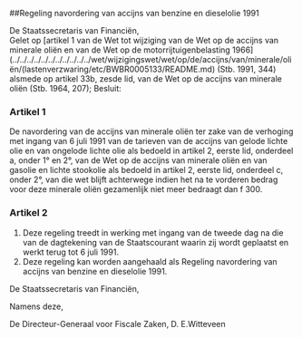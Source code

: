 <meta http-equiv='Content-Type' content='text/html; charset=utf-8' />

##Regeling navordering van accijns van benzine en dieselolie 1991

De Staatssecretaris van Financiën,  
Gelet op [artikel 1 van de Wet tot wijziging van de Wet op de accijns van minerale oliën en van de Wet op de motorrijtuigenbelasting 1966](../../../../../../../../../../../wet/wijzigingswet/wet/op/de/accijns/van/minerale/oliën/(lastenverzwaring/etc/BWBR0005133/README.md) (Stb. 1991, 344) alsmede op artikel 33b, zesde lid, van de Wet op de accijns van minerale oliën (Stb. 1964, 207);
Besluit:    

### Artikel  1  

De navordering van de accijns van minerale oliën ter zake van de verhoging met ingang van 6 juli 1991 van de tarieven van de accijns van gelode lichte olie en van ongelode lichte olie als bedoeld in artikel 2, eerste lid, onderdeel a, onder 1° en 2°, van de Wet op de accijns van minerale oliën en van gasolie en lichte stookolie als bedoeld in artikel 2, eerste lid, onderdeel c, onder 2°, van die wet blijft achterwege indien het na te vorderen bedrag voor deze minerale oliën gezamenlijk niet meer bedraagt dan f 300.  

### Artikel  2  

1.  Deze regeling treedt in werking met ingang van de tweede dag na die van de dagtekening van de Staatscourant waarin zij wordt geplaatst en werkt terug tot 6 juli 1991.   
2.  Deze regeling kan worden aangehaald als Regeling navordering van accijns van benzine en dieselolie 1991.   

De 
Staatssecretaris van Financiën, 

Namens deze, 

De 
Directeur-Generaal voor Fiscale Zaken, 
D. E.Witteveen    
